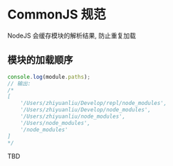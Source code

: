 # CommonJS 规范

NodeJS 会缓存模块的解析结果, 防止重复加载

## 模块的加载顺序

```javascript
console.log(module.paths);
// 输出:
/*
[ 
    '/Users/zhiyuanliu/Develop/repl/node_modules',
    '/Users/zhiyuanliu/Develop/node_modules',
    '/Users/zhiyuanliu/node_modules',
    '/Users/node_modules',
    '/node_modules'
]
*/
```

TBD